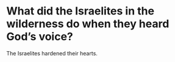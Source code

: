 # What did the Israelites in the wilderness do when they heard God’s voice?

The Israelites hardened their hearts.
